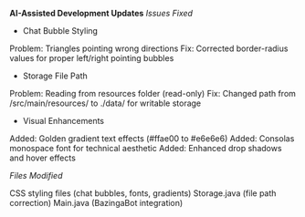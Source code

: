 **AI-Assisted Development Updates**
_Issues Fixed_
 - Chat Bubble Styling

Problem: Triangles pointing wrong directions
Fix: Corrected border-radius values for proper left/right pointing bubbles

 - Storage File Path

Problem: Reading from resources folder (read-only)
Fix: Changed path from /src/main/resources/ to ./data/ for writable storage

 - Visual Enhancements

Added: Golden gradient text effects (#ffae00 to #e6e6e6)
Added: Consolas monospace font for technical aesthetic
Added: Enhanced drop shadows and hover effects

_Files Modified_

CSS styling files (chat bubbles, fonts, gradients)
Storage.java (file path correction)
Main.java (BazingaBot integration)